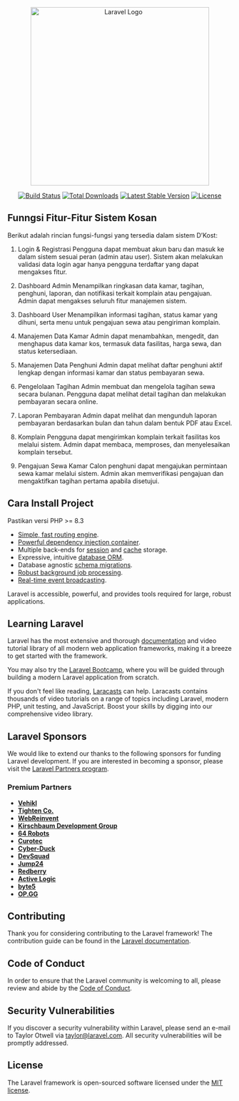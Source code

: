 <p align="center"><a href="https://laravel.com" target="_blank"><img src="https://raw.githubusercontent.com/laravel/art/master/logo-lockup/5%20SVG/2%20CMYK/1%20Full%20Color/laravel-logolockup-cmyk-red.svg" width="400" alt="Laravel Logo"></a></p>

<p align="center">
<a href="https://github.com/laravel/framework/actions"><img src="https://github.com/laravel/framework/workflows/tests/badge.svg" alt="Build Status"></a>
<a href="https://packagist.org/packages/laravel/framework"><img src="https://img.shields.io/packagist/dt/laravel/framework" alt="Total Downloads"></a>
<a href="https://packagist.org/packages/laravel/framework"><img src="https://img.shields.io/packagist/v/laravel/framework" alt="Latest Stable Version"></a>
<a href="https://packagist.org/packages/laravel/framework"><img src="https://img.shields.io/packagist/l/laravel/framework" alt="License"></a>
</p>

## Funngsi Fitur-Fitur Sistem Kosan

Berikut adalah rincian fungsi-fungsi yang tersedia dalam sistem D’Kost:
1.	Login & Registrasi
Pengguna dapat membuat akun baru dan masuk ke dalam sistem sesuai peran (admin atau user). Sistem akan melakukan validasi data login agar hanya pengguna terdaftar yang dapat mengakses fitur.

2.	Dashboard Admin
Menampilkan ringkasan data kamar, tagihan, penghuni, laporan, dan notifikasi terkait komplain atau pengajuan. Admin dapat mengakses seluruh fitur manajemen sistem.

3.	Dashboard User
Menampilkan informasi tagihan, status kamar yang dihuni, serta menu untuk pengajuan sewa atau pengiriman komplain.

4.	Manajemen Data Kamar
Admin dapat menambahkan, mengedit, dan menghapus data kamar kos, termasuk data fasilitas, harga sewa, dan status ketersediaan.

5.	Manajemen Data Penghuni
Admin dapat melihat daftar penghuni aktif lengkap dengan informasi kamar dan status pembayaran sewa.

6.	Pengelolaan Tagihan
Admin membuat dan mengelola tagihan sewa secara bulanan. Pengguna dapat melihat detail tagihan dan melakukan pembayaran secara online.

7.	Laporan Pembayaran
Admin dapat melihat dan mengunduh laporan pembayaran berdasarkan bulan dan tahun dalam bentuk PDF atau Excel.

8.	Komplain
Pengguna dapat mengirimkan komplain terkait fasilitas kos melalui sistem. Admin dapat membaca, memproses, dan menyelesaikan komplain tersebut.

9.	Pengajuan Sewa Kamar
	Calon penghuni dapat mengajukan permintaan sewa kamar melalui sistem. Admin akan memverifikasi pengajuan dan mengaktifkan tagihan pertama apabila disetujui.

## Cara Install Project

Pastikan versi PHP >= 8.3

- [Simple, fast routing engine](https://laravel.com/docs/routing).
- [Powerful dependency injection container](https://laravel.com/docs/container).
- Multiple back-ends for [session](https://laravel.com/docs/session) and [cache](https://laravel.com/docs/cache) storage.
- Expressive, intuitive [database ORM](https://laravel.com/docs/eloquent).
- Database agnostic [schema migrations](https://laravel.com/docs/migrations).
- [Robust background job processing](https://laravel.com/docs/queues).
- [Real-time event broadcasting](https://laravel.com/docs/broadcasting).

Laravel is accessible, powerful, and provides tools required for large, robust applications.

## Learning Laravel

Laravel has the most extensive and thorough [documentation](https://laravel.com/docs) and video tutorial library of all modern web application frameworks, making it a breeze to get started with the framework.

You may also try the [Laravel Bootcamp](https://bootcamp.laravel.com), where you will be guided through building a modern Laravel application from scratch.

If you don't feel like reading, [Laracasts](https://laracasts.com) can help. Laracasts contains thousands of video tutorials on a range of topics including Laravel, modern PHP, unit testing, and JavaScript. Boost your skills by digging into our comprehensive video library.

## Laravel Sponsors

We would like to extend our thanks to the following sponsors for funding Laravel development. If you are interested in becoming a sponsor, please visit the [Laravel Partners program](https://partners.laravel.com).

### Premium Partners

- **[Vehikl](https://vehikl.com/)**
- **[Tighten Co.](https://tighten.co)**
- **[WebReinvent](https://webreinvent.com/)**
- **[Kirschbaum Development Group](https://kirschbaumdevelopment.com)**
- **[64 Robots](https://64robots.com)**
- **[Curotec](https://www.curotec.com/services/technologies/laravel/)**
- **[Cyber-Duck](https://cyber-duck.co.uk)**
- **[DevSquad](https://devsquad.com/hire-laravel-developers)**
- **[Jump24](https://jump24.co.uk)**
- **[Redberry](https://redberry.international/laravel/)**
- **[Active Logic](https://activelogic.com)**
- **[byte5](https://byte5.de)**
- **[OP.GG](https://op.gg)**

## Contributing

Thank you for considering contributing to the Laravel framework! The contribution guide can be found in the [Laravel documentation](https://laravel.com/docs/contributions).

## Code of Conduct

In order to ensure that the Laravel community is welcoming to all, please review and abide by the [Code of Conduct](https://laravel.com/docs/contributions#code-of-conduct).

## Security Vulnerabilities

If you discover a security vulnerability within Laravel, please send an e-mail to Taylor Otwell via [taylor@laravel.com](mailto:taylor@laravel.com). All security vulnerabilities will be promptly addressed.

## License

The Laravel framework is open-sourced software licensed under the [MIT license](https://opensource.org/licenses/MIT).
